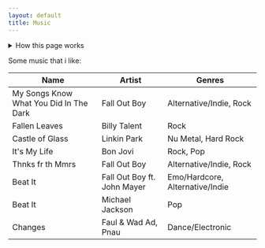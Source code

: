 ```yaml
---
layout: default
title: Music
---
```


<details>
  <summary>How this page works</summary>
  <p><b>Searching:</b> Use your browser to search.</p>
</details>

Some music that i like:

| Name | Artist | Genres |
| ---- | ------ | ------ |
| My Songs Know What You Did In The Dark | Fall Out Boy | Alternative/Indie, Rock |
| Fallen Leaves | Billy Talent | Rock |
| Castle of Glass | Linkin Park | Nu Metal, Hard Rock |
| It's My Life | Bon Jovi | Rock, Pop |
| Thnks fr th Mmrs | Fall Out Boy | Alternative/Indie, Rock |
| Beat It | Fall Out Boy ft. John Mayer | Emo/Hardcore, Alternative/Indie | 
| Beat It | Michael Jackson | Pop |
| Changes | Faul & Wad Ad, Pnau | Dance/Electronic |
